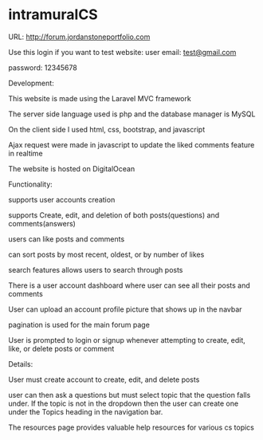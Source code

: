 # intramuralCS


URL: http://forum.jordanstoneportfolio.com

Use this login if you want to test website:
user email: test@gmail.com 

password: 12345678

Development:

This website is made using the Laravel MVC framework

The server side language used is php and the database manager is MySQL

On the client side I used html, css, bootstrap, and javascript

Ajax request were made in javascript to update the liked comments feature in realtime

The website is hosted on DigitalOcean


Functionality:

supports user accounts creation

supports Create, edit, and deletion of both posts(questions) and comments(answers)

users can like posts and comments

can sort posts by most recent, oldest, or by number of likes

search features allows users to search through posts

There is a user account dashboard where user can see all their posts and comments

User can upload an account profile picture that shows up in the navbar

pagination is used for the main forum page

User is prompted to login or signup whenever attempting to create, edit, like, or delete posts or comment


Details:

User must create account to create, edit, and delete posts

user can then ask a questions but must select topic that the question falls under. If the topic is not in the dropdown then the user can create one under the Topics heading in the navigation bar.

The resources page provides valuable help resources for various cs topics


